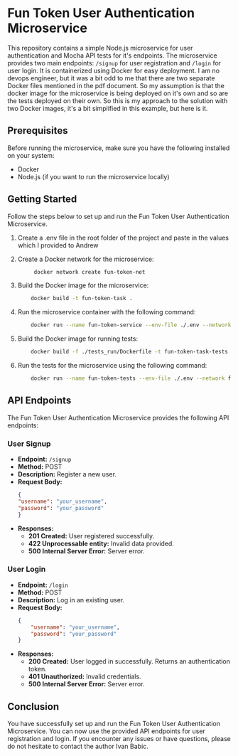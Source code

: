 # Fun Token User Authentication Microservice

This repository contains a simple Node.js microservice for user authentication and Mocha API tests for it's endpoints. The microservice provides two main endpoints: `/signup` for user registration and `/login` for user login. It is containerized using Docker for easy deployment.
I am no devops engineer, but it was a bit odd to me that there are two separate Docker files mentioned in the pdf document. 
So my assumption is that the docker image for the microservice is being deployed on it's own and so are the tests deployed on their own. So this is my approach to the solution with two Docker images, it's a bit simplified in this example, but here is it.


## Prerequisites

Before running the microservice, make sure you have the following installed on your system:

- Docker
- Node.js (if you want to run the microservice locally)

## Getting Started

Follow the steps below to set up and run the Fun Token User Authentication Microservice.

1. Create a .env file in the root folder of the project and paste in the values which I provided to Andrew

2. Create a Docker network for the microservice:

   ```bash
        docker network create fun-token-net
3. Build the Docker image for the microservice:

    ```bash
        docker build -t fun-token-task .
4. Run the microservice container with the following command:

    ```bash
        docker run --name fun-token-service --env-file ./.env --network fun-token-net -p 4007:4007 -it fun-token-task
5. Build the Docker image for running tests:

    ```bash
        docker build -f ./tests_run/Dockerfile -t fun-token-task-tests .
6. Run the tests for the microservice using the following command:

    ```bash
        docker run --name fun-token-tests --env-file ./.env --network fun-token-net -it fun-token-task-tests
## API Endpoints

The Fun Token User Authentication Microservice provides the following API endpoints:

### User Signup

- **Endpoint:** `/signup`
- **Method:** POST
- **Description:** Register a new user.
- **Request Body:**
    ```json
    {
    "username": "your_username",
    "password": "your_password"
    }
- **Responses:**
    - **201 Created:** User registered successfully.
    - **422 Unprocessable entity:** Invalid data provided.
    - **500 Internal Server Error:** Server error.

### User Login

- **Endpoint:** `/login`
- **Method:** POST
- **Description:** Log in an existing user.
- **Request Body:**
    ```json
    {
        "username": "your_username",
        "password": "your_password"
    }
- **Responses:**
    - **200 Created:** User logged in successfully. Returns an authentication token.
    - **401 Unauthorized:** Invalid credentials.
    - **500 Internal Server Error:** Server error.

## Conclusion

You have successfully set up and run the Fun Token User Authentication Microservice. You can now use the provided API endpoints for user registration and login. If you encounter any issues or have questions, please do not hesitate to contact the author Ivan Babic.
